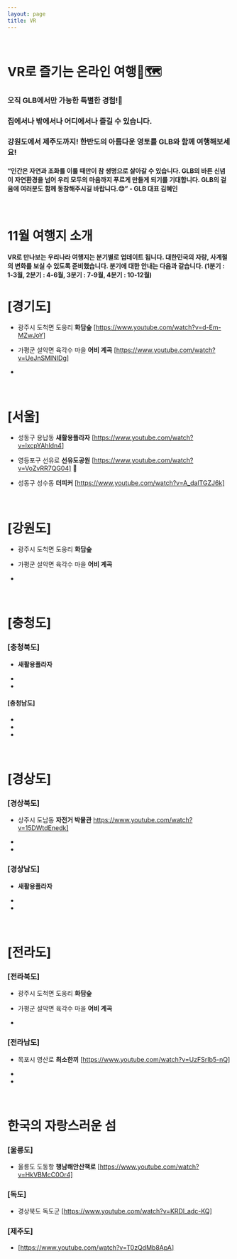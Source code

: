```yaml
---
layout: page
title: VR
---
```


<br/>

# **VR로 즐기는 온라인 여행**🧭🗺️
### 오직 GLB에서만 가능한 특별한 경험!💛
### 집에서나 밖에서나 어디에서나 즐길 수 있습니다.
### 강원도에서 제주도까지! 한반도의 아름다운 영토를 GLB와 함께 여행해보세요!

#### “인간은 자연과 조화를 이룰 때만이 참 생명으로 살아갈 수 있습니다. GLB의 바른 신념이 자연환경을 넘어 우리 모두의 마음까지 푸르게 만들게 되기를 기대합니다. GLB의 걸음에 여러분도 함께 동참해주시길 바랍니다.😊” - GLB 대표 김혜인

<br/>

# 11월 여행지 소개
#### VR로 만나보는 우리나라 여행지는 분기별로 업데이트 됩니다. 대한민국의 자랑, 사계절의 변화를 보실 수 있도록 준비했습니다. 분기에 대한 안내는 다음과 같습니다. (1분기 : 1-3월, 2분기 : 4-6월, 3분기 : 7-9월, 4분기 : 10-12월)

# [경기도]  

* 광주시 도척면 도웅리 **화담숲** [https://www.youtube.com/watch?v=d-Em-MZwJoY]

* 가평군 설악면 육각수 마을 **어비 계곡** [https://www.youtube.com/watch?v=UeJnSMlNIDg]

* 

<br/>

# [서울]

* 성동구 용납동 **새활용플라자** [https://www.youtube.com/watch?v=lxcpYAhldn4]

* 영등포구 선유로 **선유도공원** [https://www.youtube.com/watch?v=VoZvRR7QG04] 🌳

* 성동구 성수동 **더피커** [https://www.youtube.com/watch?v=A_dalTGZJ6k]

<br/>

# [강원도]  

* 광주시 도척면 도웅리 **화담숲**

* 가평군 설악면 육각수 마을 **어비 계곡**

*

<br/>

# [충청도]
### [충청북도]

* **새활용플라자**

* 

*

#### [충청남도]

*

*

*

<br/>

# [경상도] 
### [경상북도]

* 상주시 도남동 **자전거 박물관** https://www.youtube.com/watch?v=15DWtdEnedk]

* 

* 

### [경상남도]

* **새활용플라자**

* 

*

<br/>

# [전라도]  
### [전라북도]

* 광주시 도척면 도웅리 **화담숲**

* 가평군 설악면 육각수 마을 **어비 계곡**

*


### [전라남도]

* 목포시 영산로 **최소한끼** [https://www.youtube.com/watch?v=UzFSrIb5-nQ]

*

*

<br/>

# 한국의 자랑스러운 섬

### [울릉도]

* 울릉도 도동항 **행남해안산책로** [https://www.youtube.com/watch?v=HkVBMcC0Or4]

### [독도]

* 경상북도 독도군 [https://www.youtube.com/watch?v=KRDl_adc-KQ]

### [제주도]

* [https://www.youtube.com/watch?v=T0zQdMb8ApA]

